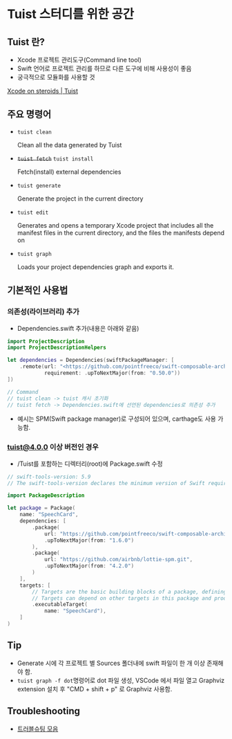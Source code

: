 # Tuist 스터디를 위한 공간

## Tuist 란?

- Xcode 프로젝트 관리도구(Command line tool)
- Swift 언어로 프로젝트 관리를 하므로 다른 도구에 비해 사용성이 좋음
- 궁극적으로 모듈화를 사용할 것

[Xcode on steroids | Tuist](https://tuist.io)

## 주요 명령어

- `tuist clean`
    
    Clean all the data generated by Tuist
    
- ~~`tuist fetch`~~ `tuist install`
    
    Fetch(install) external dependencies
    
- `tuist generate`
    
    Generate the project in the current directory
    
- `tuist edit`
    
    Generates and opens a temporary Xcode project that includes all the manifest files in the current directory, and the files the manifests depend on
    
- `tuist graph`
    
    Loads your project dependencies graph and exports it.

## 기본적인 사용법
### 의존성(라이브러리) 추가

- Dependencies.swift 추가(내용은 아래와 같음)

```swift
import ProjectDescription
import ProjectDescriptionHelpers

let dependencies = Dependencies(swiftPackageManager: [
    .remote(url: "<https://github.com/pointfreeco/swift-composable-architecture>",
            requirement: .upToNextMajor(from: "0.50.0"))
])

// Command
// tuist clean -> tuist 캐시 초기화
// tuist fetch -> Dependencies.swift에 선언된 dependencies로 의존성 추가

```

- 예시는 SPM(Swift package manager)로 구성되어 있으며, carthage도 사용 가능함.

### tuist@4.0.0 이상 버전인 경우

- /Tuist를 포함하는 디렉터리(root)에 Package.swift 수정

```swift
// swift-tools-version: 5.9
// The swift-tools-version declares the minimum version of Swift required to build this package.

import PackageDescription

let package = Package(
    name: "SpeechCard",
    dependencies: [
        .package(
            url: "https://github.com/pointfreeco/swift-composable-architecture",
            .upToNextMajor(from: "1.6.0")
        ),
        .package(
            url: "https://github.com/airbnb/lottie-spm.git",
            .upToNextMajor(from: "4.2.0")
        )
    ],
    targets: [
        // Targets are the basic building blocks of a package, defining a module or a test suite.
        // Targets can depend on other targets in this package and products from dependencies.
        .executableTarget(
            name: "SpeechCard"),
    ]
)
```

## Tip

- Generate 시에 각 프로젝트 별 Sources 폴더내에 swift 파일이 한 개 이상 존재해야 함.
- `tuist graph -f dot`명령어로 dot 파일 생성, VSCode 에서 파일 열고 Graphviz extension 설치 후 "CMD + shift + p" 로 Graphviz 사용함.

## Troubleshooting
- [트러블슈팅 모음](Troubleshooting.md)
